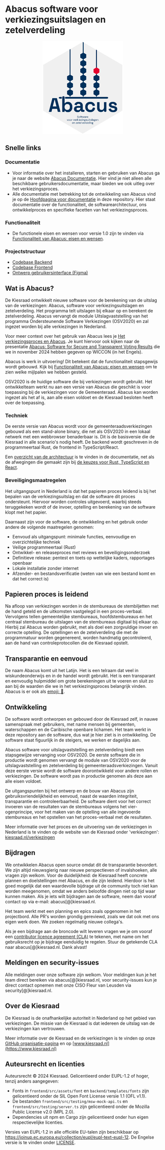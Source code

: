 # Abacus software voor verkiezingsuitslagen en zetelverdeling

<p align="center">
<img src="/documentatie/img/abacus.svg" alt="Abacus software voor verkiezingsuitslagen en zetelverdeling" height="300px">
</p>

## Snelle links

### Documentatie

- Voor informatie over het installeren, starten en gebruiken van Abacus ga je naar de website [Abacus Documentatie](https://kiesraad.github.io/abacus-documentatie/). Hier vind je niet alleen alle beschikbare gebruikersdocumentatie, maar bieden we ook uitleg over het verkiezingsproces.
- Alle documentatie met betrekking tot de ontwikkeling van Abacus vind je op de [Hoofdpagina voor documentatie](/documentatie/README.md) in deze repository. Hier staat documentatie over de functionaliteit, de softwarearchitectuur, ons ontwikkelproces en specifieke facetten van het verkiezingsproces.

### Functionaliteit

- De functionele eisen en wensen voor versie 1.0 zijn te vinden via [Functionaliteit van Abacus: eisen en wensen](/documentatie./functionaliteit/functionaliteit-eisen-en-wensen.md).

### Projectstructuur

- [Codebase Backend](/backend/)
- [Codebase Frontend](/frontend/)
- [Ontwerp gebruikersinterface (Figma)](https://www.figma.com/design/xHDfsv69Nhmk3IrWC0303B/Public---Kiesraad---Abacus-optelsoftware?node-id=3190-28385&t=VnghjibSJMqrQepm-1)

## Wat is Abacus?

De Kiesraad ontwikkelt nieuwe software voor de berekening van de uitslag van de verkiezingen: Abacus, software voor verkiezingsuitslagen en zetelverdeling. Het programma telt uitslagen bij elkaar op en berekent de zetelverdeling. Abacus vervangt de module Uitslagvaststelling van het programma Ondersteunende Software Verkiezingen (OSV2020) en zal ingezet worden bij alle verkiezingen in Nederland.

Voor meer context over het gebruik van Abacus lees je [Het verkiezingsproces en Abacus](https://kiesraad.github.io/abacus-documentatie/verkiezingsproces-en-abacus.html). Je kunt hiervoor ook kijken naar de presentatie [Abacus: Software for Secure and Transparent Voting Results](https://youtu.be/qhYd_LNS2nQ) die we in november 2024 hebben gegeven op WICCON (in het Engels).

Abacus is werk in uitvoering! Dit betekent dat de functionaliteit stapsgewijs wordt gebouwd. Kijk bij [Functionaliteit van Abacus: eisen en wensen](/documentatie/functionaliteit/functionaliteit-eisen-en-wensen.md) om te zien welke mijlpalen we hebben gesteld. 

OSV2020 is de huidige software die bij verkiezingen wordt gebruikt. Het ontwikkelteam werkt nu aan een versie van Abacus die geschikt is voor toepassing bij de verkiezingen voor de Gemeenteraad. Abacus kan worden ingezet als het af is, aan alle eisen voldoet en de Kiesraad besloten heeft over de toepassing. 

### Techniek

De eerste versie van Abacus wordt voor de gemeenteraadsverkiezingen gebouwd als een stand-alone binary, die net als OSV2020 in een lokaal netwerk met een webbrowser benaderbaar is. Dit is de basisversie die de Kiesraad in alle scenario's nodig heeft. De backend wordt geschreven in de programmeertaal Rust, de frontend in TypeScript/React.

Een [overzicht van de architectuur](/documentatie/softwarearchitectuur/Overzicht.md) is te vinden in de documentatie, net als de afwegingen die gemaakt zijn bij [de keuzes voor Rust, TypeScript en React](</documentatie/softwarearchitectuur/overwegingen-talen-en-frameworks.md>).

### Beveiligingsmaatregelen

Het uitgangspunt in Nederland is dat het papieren proces leidend is bij het bepalen van de verkiezingsuitslag en dat de software dit proces ondersteunt. Hiervoor worden controles uitgevoerd, waarbij steeds teruggekeken wordt of de invoer, optelling en berekening van de software klopt met het papier.

Daarnaast zijn voor de software, de ontwikkeling en het gebruik onder andere de volgende maatregelen genomen:

- Eenvoud als uitgangspunt: minimale functies, eenvoudige en overzichtelijke techniek
- Veilige programmeertaal (Rust)
- Ontwikkel- en releaseproces met reviews en beveiligingsonderzoek
- Definitieve release: pentest en toets op wettelijke kaders, rapportages openbaar
- Lokale installatie zonder internet
- Afzender- en bestandsverificatie (weten van wie een bestand komt en dat het correct is)

## Papieren proces is leidend

Na afloop van verkiezingen worden in de stembureaus de stembiljetten met de hand geteld en de uitkomsten vastgelegd in een proces-verbaal. Vervolgens tellen gemeentelijke stembureaus, hoofdstembureaus en het centraal stembureau de uitslagen van de stembureaus digitaal bij elkaar op. Hierbij zal Abacus worden gebruikt, met als doel een zorgvuldige invoer en correcte optelling. De optellingen en de zetelverdeling die met de programmatuur worden gegenereerd, worden handmatig gecontroleerd, aan de hand van controleprotocollen die de Kiesraad opstelt.

## Transparantie en eenvoud

De naam Abacus komt uit het Latijn. Het is een telraam dat veel in wiskundeonderwijs en in de handel wordt gebruikt. Het is een transparant en eenvoudig hulpmiddel om grote berekeningen uit te voeren en sluit zo aan bij de waarden die we in het verkiezingsproces belangrijk vinden. Abacus is er ook als [emoji: 🧮](https://unicode.org/emoji/charts/full-emoji-list.html#1f9ee).

## Ontwikkeling

De software wordt ontworpen en gebouwd door de Kiesraad zelf, in nauwe samenspraak met gebruikers, met name mensen bij gemeenten, waterschappen en de Caribische openbare lichamen. Het team werkt in deze repository aan de software, dus wat je hier ziet is in ontwikkeling. De software staat figuurlijk in de steigers, we werken er dagelijks aan.

Abacus software voor uitslagvaststelling en zetelverdeling biedt een stapsgewijze vervanging voor OSV2020. De eerste software die in productie wordt genomen vervangt de module van OSV2020 voor de uitslagvaststelling en zetelverdeling bij gemeenteraadsverkiezingen. Vanuit deze eerste versie wordt de software doorontwikkeld voor andere rollen en verkiezingen. De software wordt pas in productie genomen als deze aan alle eisen voldoet.

De uitgangspunten bij het ontwerp en de bouw van Abacus zijn gebruiksvriendelijkheid en eenvoud, naast de waarden integriteit, transparantie en controleerbaarheid. De software dient voor het correct invoeren van de resultaten van de stembureaus volgens het vier-ogenprincipe, voor het maken van de optelling van alle ingevoerde stembureaus en het opstellen van het proces-verbaal met de resultaten.

Meer informatie over het proces en de uitvoering van de verkiezingen in Nederland is te vinden op de website van de Kiesraad onder 'verkiezingen': [kiesraad.nl/verkiezingen](https://www.kiesraad.nl/verkiezingen)

## Bijdragen

We ontwikkelen Abacus open source omdat dit de transparantie bevordert. We zijn altijd nieuwsgierig naar nieuwe perspectieven of invalshoeken, alle vragen zijn welkom. Voor de duidelijkheid: de Kiesraad heeft concrete plannen en doelstellingen met Abacus, en die zijn leidend. Hierdoor is het goed mogelijk dat een waardevolle bijdrage uit de community toch niet kan worden meegenomen, omdat we anders beloofde dingen niet op tijd waar kunnen maken. Als je iets wilt bijdragen aan de software, neem dan vooraf contact op via e-mail: abacus[@]kiesraad.nl.

Het team werkt met een planning en epics zoals opgenomen in het projectbord. Alle PR's worden grondig gereviewd, zoals we dat ook met ons eigen werk doen. We zoeken regelmatig nieuwe collega's.

Als je een bijdrage aan de broncode wilt leveren vragen we je om vooraf een [contributor licence agreement (CLA)](/CLA.md) te tekenen, met name om het gebruiksrecht op je bijdrage eenduidig te regelen. Stuur de getekende CLA naar abacus[@]kiesraad.nl. Dank alvast!

## Meldingen en security-issues

Alle meldingen over onze software zijn welkom. Voor meldingen kun je het team direct bereiken via abacus[@]kiesraad.nl, voor security-issues kun je direct contact opnemen met onze CISO Fleur van Leusden via security[@]kiesraad.nl.

## Over de Kiesraad

De Kiesraad is de onafhankelijke autoriteit in Nederland op het gebied van verkiezingen. De missie van de Kiesraad is dat iedereen de uitslag van de verkiezingen kan vertrouwen.

Meer informatie over de Kiesraad en de verkiezingen is te vinden op onze [GitHub organisatie-pagina](https://github.com/kiesraad) en op [www.kiesraad.nl](https://www.kiesraad.nl)

## Auteursrecht en licenties

Auteursrecht © 2024 Kiesraad.
Gelicentieerd onder EUPL-1.2 of hoger, tenzij anders aangegeven:

- Fonts in `frontend/src/assets/font` en `backend/templates/fonts` zijn gelicentieerd onder de SIL Open Font License versie 1.1 (OFL v1.1).
- De bestanden `frontend/src/testing/msw-mock-api.ts` en `frontend/src/testing/server.ts`
  zijn gelicentieerd onder de Mozilla Public License v2.0 (MPL 2.0).
- Dependencies uit npm en Cargo zijn gelicentieerd onder hun eigen respectievelijke licenties.

Versies van EUPL-1.2 in alle officiële EU-talen zijn beschikbaar op
<https://joinup.ec.europa.eu/collection/eupl/eupl-text-eupl-12>.
De Engelse versie is te vinden onder [LICENSE](LICENSE).
